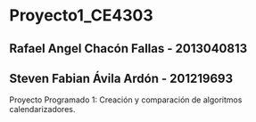 # Proyecto1_CE4303

## Rafael Angel Chacón Fallas - 2013040813
## Steven Fabian Ávila Ardón  - 201219693 

Proyecto Programado 1: Creación y comparación de algoritmos calendarizadores.
